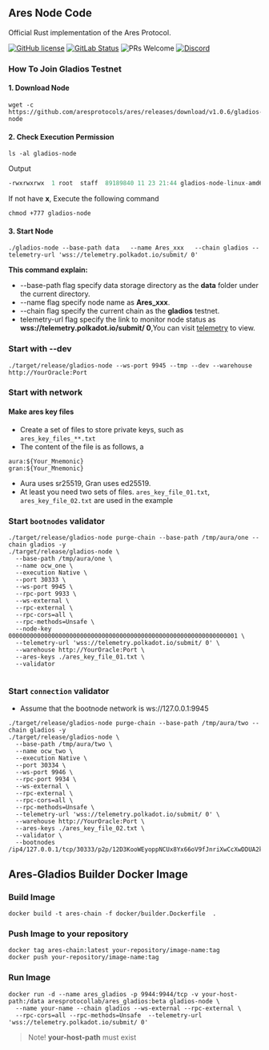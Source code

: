 ## Ares Node Code

Official Rust implementation of the Ares Protocol.

[![GitHub license](https://img.shields.io/badge/license-GPL3%2FApache2-blue)](#LICENSE) [![GitLab Status](https://gitlab.parity.io/parity/substrate/badges/master/pipeline.svg)](https://gitlab.parity.io/parity/substrate/pipelines) ![PRs Welcome](https://img.shields.io/badge/PRs-welcome-brightgreen.svg) [![Discord](https://img.shields.io/badge/discord-join%20chat-blue.svg)](https://discord.gg/cqduK4ZNaY
)

### How To Join Gladios Testnet

#### 1. **Download Node**
```shell
wget -c https://github.com/aresprotocols/ares/releases/download/v1.0.6/gladios-node
```
#### 2. **Check Execution Permission**
```shell
ls -al gladios-node
```
Output 
```asm
-rwxrwxrwx  1 root  staff  89189840 11 23 21:44 gladios-node-linux-amd64-1.0.6-e4504d2
```
If not have **x**, Execute the following command
```shell
chmod +777 gladios-node
```

#### 3. **Start Node**
```shell
./gladios-node --base-path data   --name Ares_xxx   --chain gladios --telemetry-url 'wss://telemetry.polkadot.io/submit/ 0'
```

**This command explain:**

* --base-path flag specify data storage directory as the **data** folder under the current directory.
* --name flag specify node name as **Ares_xxx**.
* --chain flag specify the current chain as the **gladios** testnet.
* telemetry-url flag specify the link to monitor node status as **wss://telemetry.polkadot.io/submit/ 0**,You can visit [telemetry](https://telemetry.polkadot.io/#list/0x1765d3a35ecdca975e3dc69472cc0a51780ed9ccb4481becfdddfb3c5c2be048) to view.

### Start with --dev

```text
./target/release/gladios-node --ws-port 9945 --tmp --dev --warehouse http://YourOracle:Port
```

### Start with network

#### Make ares key files
* Create a set of files to store private keys, such as `ares_key_files_**.txt`
* The content of the file is as follows, a
```text
aura:${Your_Mnemonic}
gran:${Your_Mnemonic}
```
* Aura uses sr25519, Gran uses ed25519.
* At least you need two sets of files. `ares_key_file_01.txt`, `ares_key_file_02.txt` are used in the example

### Start `bootnodes` validator

```text
./target/release/gladios-node purge-chain --base-path /tmp/aura/one --chain gladios -y
./target/release/gladios-node \
  --base-path /tmp/aura/one \
  --name ocw_one \
  --execution Native \
  --port 30333 \
  --ws-port 9945 \
  --rpc-port 9933 \
  --ws-external \
  --rpc-external \
  --rpc-cors=all \
  --rpc-methods=Unsafe \
  --node-key 0000000000000000000000000000000000000000000000000000000000000001 \
  --telemetry-url 'wss://telemetry.polkadot.io/submit/ 0' \
  --warehouse http://YourOracle:Port \
  --ares-keys ./ares_key_file_01.txt \
  --validator
  
```

### Start `connection` validator
* Assume that the bootnode network is ws://127.0.0.1:9945
```text
./target/release/gladios-node purge-chain --base-path /tmp/aura/two --chain gladios -y
./target/release/gladios-node \
  --base-path /tmp/aura/two \
  --name ocw_two \
  --execution Native \
  --port 30334 \
  --ws-port 9946 \
  --rpc-port 9934 \
  --ws-external \
  --rpc-external \
  --rpc-cors=all \
  --rpc-methods=Unsafe \
  --telemetry-url 'wss://telemetry.polkadot.io/submit/ 0' \
  --warehouse http://YourOracle:Port \
  --ares-keys ./ares_key_file_02.txt \
  --validator \
  --bootnodes /ip4/127.0.0.1/tcp/30333/p2p/12D3KooWEyoppNCUx8Yx66oV9fJnriXwCcXwDDUA2kj6vnc6iDEp
```

## Ares-Gladios Builder Docker Image
### Build Image
```shell
docker build -t ares-chain -f docker/builder.Dockerfile  .
```

### Push Image to your repository
```shell
docker tag ares-chain:latest your-repository/image-name:tag
docker push your-repository/image-name:tag
```

### Run Image
```shell
docker run -d --name ares_gladios -p 9944:9944/tcp -v your-host-path:/data aresprotocollab/ares_gladios:beta gladios-node \
  --name your-name --chain gladios --ws-external --rpc-external \
  --rpc-cors=all --rpc-methods=Unsafe  --telemetry-url 'wss://telemetry.polkadot.io/submit/ 0'
```
> Note! 
> **your-host-path** must exist

